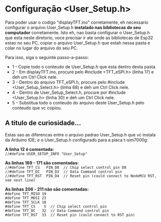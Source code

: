 # Configuração <User_Setup.h>
Para poder usar o codigo "displayTFT.ino" corretamente, eh necessario configurar o arquivo User_Setup.h **instalado nas bibliotecas do seu computador** corretamente. Isto eh, nao basta configurar o User_Setup.h que esta neste diretorio, voce precisar ir ate onde as bibliotecas de Esp32 estao no seu PC, copiar o arquivo User_Setup.h que estah nessa pasta e colar no lugar do arquivo do seu PC.

Para isso, siga o seguinte passo-a-passo:
* 1 - Copie todo o conteudo de User_Setup.h que esta dentro desta pasta
* 2 - Em displayTFT.ino, procure pelo #include <TFT_eSPI.h> (linha 17) e deh um Ctrl Click nele.
* 3 - Dentro do arquivo TFT_eSPI.h, procure pelo #include <User_Setup_Select.h> (linha 68) e deh um Ctrl Click nele.
* 4 - Dentro de User_Setup_Select.h, procure por #include <User_Setup.h> (linha 30) e deh um Ctrl Click nele.
* 5 - Substitua todo o conteudo do arquivo deste User_Setup.h pelo conteudo que vc copiou.
## A titulo de curiosidade...
Estas sao as diferencas entre o arquivo padrao User_Setup.h que vc instala da Arduino IDE; e o User_Setup.h configurado para a placa t-sim7000g:

**A linha 12 é comentada:**<br>
`//#define USER_SETUP_INFO "User_Setup"`

**As linhas 169 - 171 são comentadas:**<br>
`//#define TFT_CS   PIN_D8  // Chip select control pin D8`<br>
`//#define TFT_DC   PIN_D3  // Data Command control pin`<br>
`//#define TFT_RST  PIN_D4  // Reset pin (could connect to NodeMCU RST, see next line)`

**As linhas 206 - 211 não são comentadas:**<br>
`#define TFT_MISO 19`<br>
`#define TFT_MOSI 23`<br>
`#define TFT_SCLK 18`<br>
`#define TFT_CS    5  // Chip select control pin`<br>
`#define TFT_DC   32  // Data Command control pin`<br>
`#define TFT_RST  33  // Reset pin (could connect to RST pin)`<br>